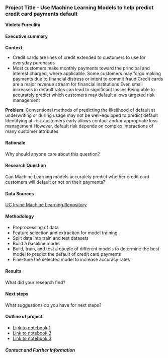 ### Project Title - Use Machine Learning Models to help predict credit card payments default


**Violeta Furculita**

#### Executive summary
**Context**:
- Credit cards are lines of credit extended to customers to use for everyday purchases
- Most customers make monthly payments toward the principal and interest charged, where applicable. Some customers may forgo making payments due to financial distress or intent to commit fraud
Credit cards are a major revenue stream for financial institutions
Even small increases in default rates can lead to significant losses
Being able to accurately predict which customers may default allows targeted risk management

**Problem**:
Conventional methods of predicting the likelihood of default at underwriting or during usage may not be well-equipped to predict default
Identifying at-risk customers early allows contact and/or appropriate loss management 
However, default risk depends on complex interactions of many customer attributes

#### Rationale
Why should anyone care about this question?

#### Research Question
Can Machine Learning models accurately predict whether credit card customers will default or not on their payments?

#### Data Sources
[UC Irvine Machine Learning Repository](https://archive.ics.uci.edu/dataset/350/default+of+credit+card+clients)

#### Methodology
* Preprocessing of data
* Feature selection and extraction for model training 
* Split data into train and test datasets
* Build a baseline model
* Build, train, and test a couple of different models to determine the best model to predict the default of credit card payments
* Fine-tune the selected model to increase accuracy rates

#### Results
What did your research find?

#### Next steps
What suggestions do you have for next steps?

#### Outline of project

- [Link to notebook 1]()
- [Link to notebook 2]()
- [Link to notebook 3]()


##### Contact and Further Information
